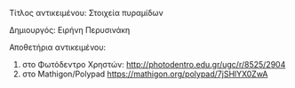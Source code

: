 Τίτλος αντικειμένου: Στοιχεία πυραμίδων

Δημιουργός: Ειρήνη Περυσινάκη

Αποθετήρια αντικειμένου:
1. στο Φωτόδεντρο Χρηστών: http://photodentro.edu.gr/ugc/r/8525/2904
2. στο Mathigon/Polypad https://mathigon.org/polypad/7jSHlYX0ZwA
